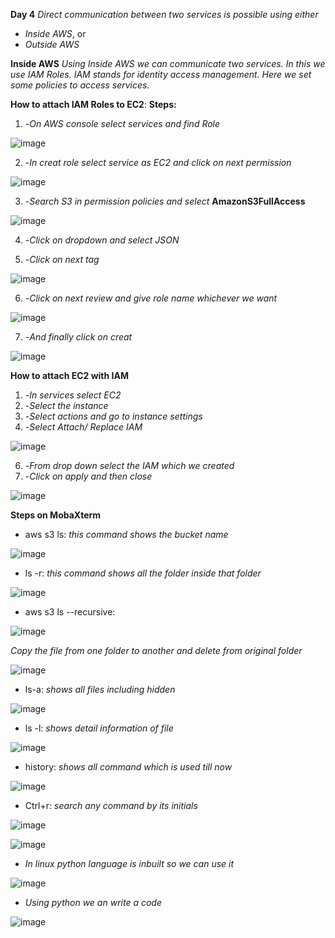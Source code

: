 **Day 4**
*Direct communication between two services is possible using either* 

* *Inside AWS*, or 
* *Outside AWS*

**Inside AWS**
*Using Inside AWS we can communicate two services. In this we use IAM Roles.*
*IAM stands for identity access management. Here we set some policies to access services.*


**How to attach IAM Roles to EC2**:
**Steps:**
1.  -*On AWS console select services and find Role*

![image](https://user-images.githubusercontent.com/63608018/81038910-2d6c5f80-8ec5-11ea-9306-1c41c1001d37.png)

2.  -*In creat role select service as EC2 and click on next permission*

![image](https://user-images.githubusercontent.com/63608018/81038954-4d9c1e80-8ec5-11ea-8ab6-a0bfac8e6f6e.png)

3.  -*Search S3 in permission policies and select* **AmazonS3FullAccess**	

![image](https://user-images.githubusercontent.com/63608018/81039081-ab306b00-8ec5-11ea-8cab-de929f90db2c.png)

4.  -*Click on dropdown and select JSON*

5.  -*Click on next tag*

![image](https://user-images.githubusercontent.com/63608018/81039117-bf746800-8ec5-11ea-9433-30533933af79.png)

6.  -*Click on next review and give role name whichever we want*

![image](https://user-images.githubusercontent.com/63608018/81039145-cdc28400-8ec5-11ea-9ffb-4d8de61e20b0.png)

7.  -*And finally click on creat*

![image](https://user-images.githubusercontent.com/63608018/81039177-e16dea80-8ec5-11ea-9d26-cf56d1be1546.png)


**How to attach EC2 with IAM**
1.  -*In services select EC2*
2.  -*Select the instance*
3.  -*Select actions and go to instance settings*
5.  -*Select Attach/ Replace IAM*

![image](https://user-images.githubusercontent.com/63608018/81039184-ea5ebc00-8ec5-11ea-9096-e18d5552e1ab.png)

6.  -*From drop down select the IAM which we created*
7.  -*Click on apply and then close*  

![image](https://user-images.githubusercontent.com/63608018/81039208-fba7c880-8ec5-11ea-8a81-ef2c40d1728e.png)

**Steps on MobaXterm**
* aws s3 ls: *this command shows the bucket name*

![image](https://user-images.githubusercontent.com/63608018/81166656-7a2d6480-8fb1-11ea-8222-e68cfdcacc7a.png)

* ls -r: *this command shows all the folder inside that folder*

![image](https://user-images.githubusercontent.com/63608018/81166824-cbd5ef00-8fb1-11ea-9989-4272c14a8ad4.png)


* aws s3 ls --recursive: 

![image](https://user-images.githubusercontent.com/63608018/81166994-16576b80-8fb2-11ea-8f5c-a8ef0adab479.png)

*Copy the file from one folder to another and delete from original folder*

![image](https://user-images.githubusercontent.com/63608018/81167377-bf05cb00-8fb2-11ea-93f2-c9de9c546459.png)


* ls-a: *shows all files including hidden*

![image](https://user-images.githubusercontent.com/63608018/81167520-f5dbe100-8fb2-11ea-9bb4-8e2c1bdc2eb5.png)

* ls -l: *shows detail information of file*

![image](https://user-images.githubusercontent.com/63608018/81167691-43f0e480-8fb3-11ea-86be-15c4525de5af.png)

* history: *shows all command which is used till now*

![image](https://user-images.githubusercontent.com/63608018/81167806-7d295480-8fb3-11ea-9ee2-5131c683860f.png)

* Ctrl+r: *search any command by its initials* 

![image](https://user-images.githubusercontent.com/63608018/81167943-b95cb500-8fb3-11ea-8870-538e5f6bfc91.png)

![image](https://user-images.githubusercontent.com/63608018/81167999-d1cccf80-8fb3-11ea-9f2f-dc33264b6aa6.png)

*  *In linux python language is inbuilt so we can use it*

![image](https://user-images.githubusercontent.com/63608018/81168107-017bd780-8fb4-11ea-8631-ced9113450b2.png)

* *Using python we an write a code*

![image](https://user-images.githubusercontent.com/63608018/81168203-2a9c6800-8fb4-11ea-9417-17290f163b4d.png)






